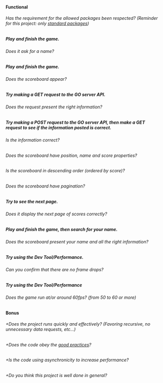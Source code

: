 #### Functional

###### Has the requirement for the allowed packages been respected? (Reminder for this project: only [standard packages](https://golang.org/pkg/))

##### Play and finish the game.

###### Does it ask for a name?

##### Play and finish the game.

###### Does the scoreboard appear?

##### Try making a GET request to the GO server API.

###### Does the request present the right information?

##### Try making a POST request to the GO server API, then make a GET request to see if the information posted is correct.

###### Is the information correct?

###### Does the scoreboard have position, name and score properties?

###### Is the scoreboard in descending order (ordered by score)?

###### Does the scoreboard have pagination?

##### Try to see the next page.

###### Does it display the next page of scores correctly?

##### Play and finish the game, then search for your name.

###### Does the scoreboard present your name and all the right information?

##### Try using the Dev Tool/Performance.

###### Can you confirm that there are no frame drops?

##### Try using the Dev Tool/Performance

###### Does the game run at/or around 60fps? (from 50 to 60 or more)

#### Bonus

###### +Does the project runs quickly and effectively? (Favoring recursive, no unnecessary data requests, etc...)

###### +Does the code obey the [good practices](../../good-practices/README.md)?

###### +Is the code using asynchronicity to increase performance?

###### +Do you think this project is well done in general?
